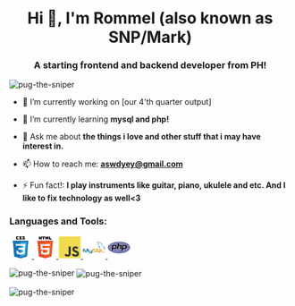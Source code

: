 <h1 align="center">Hi 👋, I'm Rommel (also known as SNP/Mark)</h1>
<h3 align="center">A starting frontend and backend developer from PH!</h3>

<p align="left"> <img src="https://komarev.com/ghpvc/?username=pug-the-sniper&label=Profile%20views&color=0e75b6&style=flat" alt="pug-the-sniper" /> </p>

- 🔭 I’m currently working on [our 4'th quarter output]

- 🌱 I’m currently learning **mysql and php!**

- 💬 Ask me about **the things i love and other stuff that i may have interest in.**

- 📫 How to reach me: **aswdyey@gmail.com**

- ⚡ Fun fact!: **I play instruments like guitar, piano, ukulele and etc. And I like to fix technology as well<3**

<p align="left">
</p>

<h3 align="left">Languages and Tools:</h3>
<p align="left"> <a href="https://www.w3schools.com/css/" target="_blank" rel="noreferrer"> <img src="https://raw.githubusercontent.com/devicons/devicon/master/icons/css3/css3-original-wordmark.svg" alt="css3" width="40" height="40"/> </a> <a href="https://www.w3.org/html/" target="_blank" rel="noreferrer"> <img src="https://raw.githubusercontent.com/devicons/devicon/master/icons/html5/html5-original-wordmark.svg" alt="html5" width="40" height="40"/> </a> <a href="https://developer.mozilla.org/en-US/docs/Web/JavaScript" target="_blank" rel="noreferrer"> <img src="https://raw.githubusercontent.com/devicons/devicon/master/icons/javascript/javascript-original.svg" alt="javascript" width="40" height="40"/> </a> <a href="https://www.mysql.com/" target="_blank" rel="noreferrer"> <img src="https://raw.githubusercontent.com/devicons/devicon/master/icons/mysql/mysql-original-wordmark.svg" alt="mysql" width="40" height="40"/> </a> <a href="https://www.php.net" target="_blank" rel="noreferrer"> <img src="https://raw.githubusercontent.com/devicons/devicon/master/icons/php/php-original.svg" alt="php" width="40" height="40"/> </a> </p>

<p><img align="left" src="https://github-readme-stats.vercel.app/api/top-langs?username=pug-the-sniper&show_icons=true&locale=en&layout=compact" alt="pug-the-sniper" /></p>


<p>&nbsp;<img align="center" src="https://github-readme-stats.vercel.app/api?username=pug-the-sniper&show_icons=true&locale=en" alt="pug-the-sniper" /></p>

<p><img align="center" src="https://github-readme-streak-stats.herokuapp.com/?user=pug-the-sniper&" alt="pug-the-sniper" /></p>
